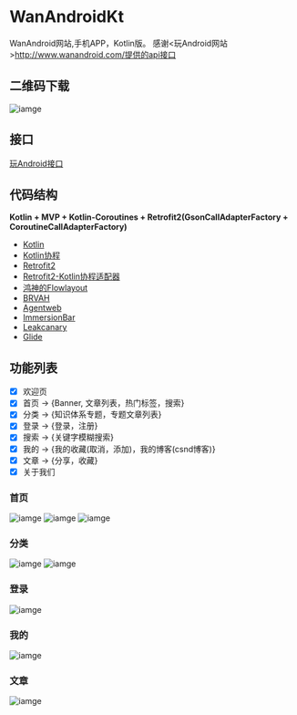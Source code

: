 # WanAndroidKt
WanAndroid网站,手机APP，Kotlin版。
感谢<玩Android网站>http://www.wanandroid.com/提供的api接口
## 二维码下载
![iamge](https://github.com/wangxp423/WanAndroidKt/raw/master/screenshot/qrcode.jpg)

## 接口
[玩Android接口](http://www.wanandroid.com/blog/show/2)

## 代码结构
**Kotlin + MVP + Kotlin-Coroutines + Retrofit2(GsonCallAdapterFactory + CoroutineCallAdapterFactory)**

- [Kotlin](https://github.com/JetBrains/kotlin)
- [Kotlin协程](https://github.com/Kotlin/kotlinx.coroutines/blob/master/coroutines-guide.md)
- [Retrofit2](https://github.com/square/retrofit)
- [Retrofit2-Kotlin协程适配器](https://github.com/JakeWharton/retrofit2-kotlin-coroutines-adapter)
- [鸿神的Flowlayout](https://github.com/hongyangAndroid/FlowLayout)
- [BRVAH](https://github.com/CymChad/BaseRecyclerViewAdapterHelper)
- [Agentweb](https://github.com/Justson/AgentWeb)
- [ImmersionBar](https://github.com/gyf-dev/ImmersionBar)
- [Leakcanary](https://github.com/square/leakcanary)
- [Glide](https://github.com/bumptech/glide)

## 功能列表
- [x] 欢迎页
- [x] 首页 -> {Banner, 文章列表，热门标签，搜索}
- [x] 分类 -> {知识体系专题，专题文章列表}
- [x] 登录 -> {登录，注册}
- [x] 搜索 -> {关键字模糊搜索}
- [x] 我的 -> {我的收藏(取消，添加)，我的博客(csnd博客)}
- [x] 文章 -> {分享，收藏}
- [x] 关于我们

### 首页
![iamge](https://github.com/wangxp423/WanAndroidKt/raw/master/screenshot/main_banner.png)
![iamge](https://github.com/wangxp423/WanAndroidKt/raw/master/screenshot/main_hotlabel.png)
![iamge](https://github.com/wangxp423/WanAndroidKt/raw/master/screenshot/main_search.png)
### 分类
![iamge](https://github.com/wangxp423/WanAndroidKt/raw/master/screenshot/main_type.png)
![iamge](https://github.com/wangxp423/WanAndroidKt/raw/master/screenshot/type_list.png)
### 登录
![iamge](https://github.com/wangxp423/WanAndroidKt/raw/master/screenshot/login_register.png)
### 我的
![iamge](https://github.com/wangxp423/WanAndroidKt/raw/master/screenshot/my_blog.png)
### 文章
![iamge](https://github.com/wangxp423/WanAndroidKt/raw/master/screenshot/blog_detail.png)
